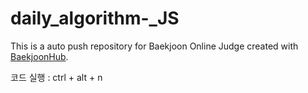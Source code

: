 # daily_algorithm-_JS
This is a auto push repository for Baekjoon Online Judge created with [BaekjoonHub](https://github.com/BaekjoonHub/BaekjoonHub).


코드 실행 : ctrl + alt + n